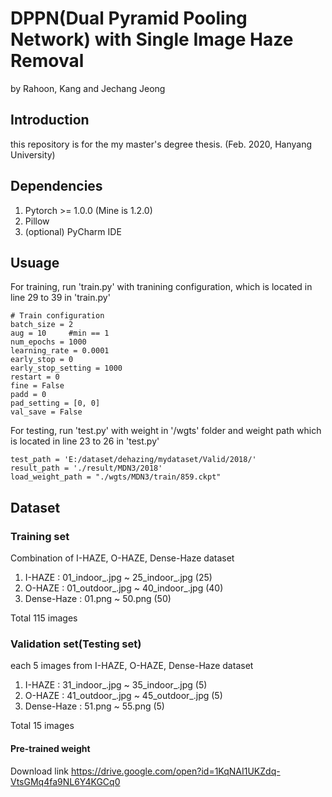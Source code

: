# DPPN(Dual Pyramid Pooling Network) with Single Image Haze Removal
by Rahoon, Kang and Jechang Jeong

## Introduction
this repository is for the my master's degree thesis. (Feb. 2020, Hanyang University)

## Dependencies
1. Pytorch >= 1.0.0 (Mine is 1.2.0)
2. Pillow
3. (optional) PyCharm IDE

## Usuage
For training, run 'train.py' with tranining configuration, which is located in line 29 to 39 in 'train.py'
```shell
# Train configuration
batch_size = 2
aug = 10     #min == 1
num_epochs = 1000
learning_rate = 0.0001
early_stop = 0
early_stop_setting = 1000
restart = 0
fine = False
padd = 0
pad_setting = [0, 0]
val_save = False
```

For testing, run 'test.py' with weight in '/wgts' folder and weight path which is located in line 23 to 26 in 'test.py'
```shell
test_path = 'E:/dataset/dehazing/mydataset/Valid/2018/'
result_path = './result/MDN3/2018'
load_weight_path = "./wgts/MDN3/train/859.ckpt"
```

## Dataset

### Training set
Combination of I-HAZE, O-HAZE, Dense-Haze dataset
1. I-HAZE : 01_indoor_.jpg ~ 25_indoor_.jpg (25)
2. O-HAZE : 01_outdoor_.jpg ~ 40_indoor_.jpg (40)
3. Dense-Haze : 01.png ~ 50.png (50)

Total 115 images

### Validation set(Testing set)
each 5 images from I-HAZE, O-HAZE, Dense-Haze dataset
1. I-HAZE : 31_indoor_.jpg ~ 35_indoor_.jpg (5)
2. O-HAZE : 41_outdoor_.jpg ~ 45_outdoor_.jpg (5)
3. Dense-Haze : 51.png ~ 55.png (5)

Total 15 images

#### Pre-trained weight
Download link 
https://drive.google.com/open?id=1KqNAI1UKZdq-VtsGMq4fa9NL6Y4KGCq0
